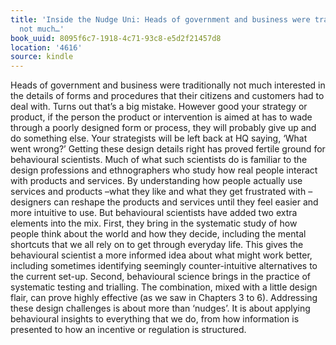 ```yaml
---
title: 'Inside the Nudge Uni: Heads of government and business were traditionally
  not much…'
book_uuid: 8095f6c7-1918-4c71-93c8-e5d2f21457d8
location: '4616'
source: kindle
---
```


Heads of government and business were traditionally not much interested in the details of forms and procedures that their citizens and customers had to deal with. Turns out that’s a big mistake. However good your strategy or product, if the person the product or intervention is aimed at has to wade through a poorly designed form or process, they will probably give up and do something else. Your strategists will be left back at HQ saying, ‘What went wrong?’ Getting these design details right has proved fertile ground for behavioural scientists. Much of what such scientists do is familiar to the design professions and ethnographers who study how real people interact with products and services. By understanding how people actually use services and products –what they like and what they get frustrated with –designers can reshape the products and services until they feel easier and more intuitive to use. But behavioural scientists have added two extra elements into the mix. First, they bring in the systematic study of how people think about the world and how they decide, including the mental shortcuts that we all rely on to get through everyday life. This gives the behavioural scientist a more informed idea about what might work better, including sometimes identifying seemingly counter-intuitive alternatives to the current set-up. Second, behavioural science brings in the practice of systematic testing and trialling. The combination, mixed with a little design flair, can prove highly effective (as we saw in Chapters 3 to 6). Addressing these design challenges is about more than ‘nudges’. It is about applying behavioural insights to everything that we do, from how information is presented to how an incentive or regulation is structured.